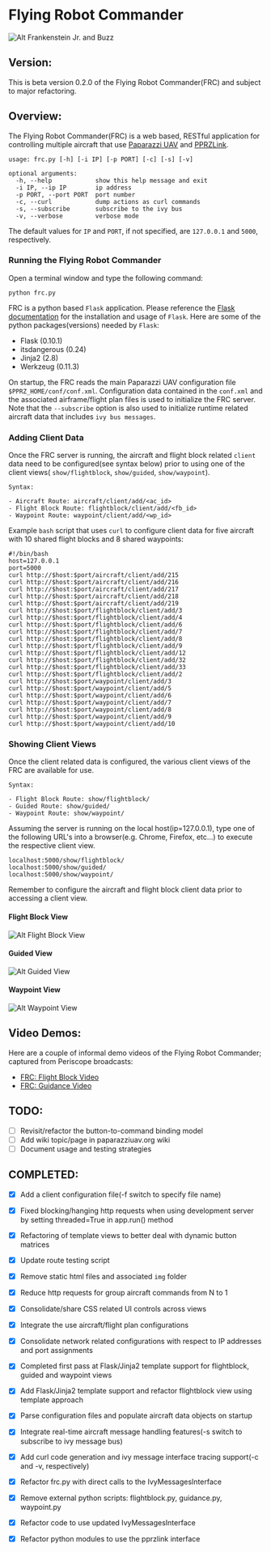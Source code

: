 # Flying Robot Commander
![Alt Frankenstein Jr. and Buzz](doc/images/frc_banner.png?raw=true "Frankenstein Jr. and Buzz")

## Version:
This is beta version 0.2.0 of the Flying Robot Commander(FRC) and subject to major refactoring.

## Overview:
The Flying Robot Commander(FRC) is a web based, RESTful application for controlling multiple 
aircraft that use [Paparazzi UAV](https://github.com/paparazzi/paparazzi) and [PPRZLink](https://github.com/paparazzi/pprzlink).

    usage: frc.py [-h] [-i IP] [-p PORT] [-c] [-s] [-v]

    optional arguments:
      -h, --help            show this help message and exit
      -i IP, --ip IP        ip address
      -p PORT, --port PORT  port number
      -c, --curl            dump actions as curl commands
      -s, --subscribe       subscribe to the ivy bus
      -v, --verbose         verbose mode

The default values for `IP` and `PORT`, if not specified, are `127.0.0.1` and `5000`, respectively.

### Running the Flying Robot Commander
Open a terminal window and type the following command:

    python frc.py

FRC is a python based `Flask` application. Please reference the [Flask documentation](http://flask.pocoo.org/docs/0.10/)
for the installation and usage of `Flask`. Here are some of the python packages(versions) needed by `Flask`:

- Flask (0.10.1)
- itsdangerous (0.24)
- Jinja2 (2.8)
- Werkzeug (0.11.3)

On startup, the FRC reads the main Paparazzi UAV configuration file `$PPRZ_HOME/conf/conf.xml`. 
Configuration data contained in the `conf.xml` and the associated airframe/flight plan files is 
used to initialize the FRC server. Note that the `--subscribe` option is also used to initialize 
runtime related aircraft data that includes `ivy bus messages`.

### Adding Client Data
Once the FRC server is running, the aircraft and flight block related `client` data need to be
configured(see syntax below) prior to using one of the client views( `show/flightblock`, `show/guided`, `show/waypoint`).

    Syntax:

    - Aircraft Route: aircraft/client/add/<ac_id>
    - Flight Block Route: flightblock/client/add/<fb_id>
    - Waypoint Route: waypoint/client/add/<wp_id>

Example `bash` script that uses `curl` to configure client data for five aircraft with 10 shared flight blocks and
8 shared waypoints:

    #!/bin/bash
    host=127.0.0.1
    port=5000
    curl http://$host:$port/aircraft/client/add/215
    curl http://$host:$port/aircraft/client/add/216
    curl http://$host:$port/aircraft/client/add/217
    curl http://$host:$port/aircraft/client/add/218
    curl http://$host:$port/aircraft/client/add/219
    curl http://$host:$port/flightblock/client/add/3
    curl http://$host:$port/flightblock/client/add/4
    curl http://$host:$port/flightblock/client/add/6
    curl http://$host:$port/flightblock/client/add/7
    curl http://$host:$port/flightblock/client/add/8
    curl http://$host:$port/flightblock/client/add/9
    curl http://$host:$port/flightblock/client/add/12
    curl http://$host:$port/flightblock/client/add/32
    curl http://$host:$port/flightblock/client/add/33
    curl http://$host:$port/flightblock/client/add/2
    curl http://$host:$port/waypoint/client/add/3
    curl http://$host:$port/waypoint/client/add/5
    curl http://$host:$port/waypoint/client/add/6
    curl http://$host:$port/waypoint/client/add/7
    curl http://$host:$port/waypoint/client/add/8
    curl http://$host:$port/waypoint/client/add/9
    curl http://$host:$port/waypoint/client/add/10


### Showing Client Views
Once the client related data is configured, the various client views of the FRC are available for use.

    Syntax:

    - Flight Block Route: show/flightblock/
    - Guided Route: show/guided/
    - Waypoint Route: show/waypoint/

Assuming the server is running on the local host(ip=127.0.0.1), type one of the following URL's into
a browser(e.g. Chrome, Firefox, etc...) to execute the respective client view. 

    localhost:5000/show/flightblock/
    localhost:5000/show/guided/
    localhost:5000/show/waypoint/

Remember to configure the aircraft and flight block client data prior to accessing a client view.

#### Flight Block View
![Alt Flight Block View](doc/images/flightblock_screen.png?raw=true "Flight Block View")

#### Guided View
![Alt Guided View](doc/images/guided_screen.png?raw=true "Guided View")

#### Waypoint View
![Alt Waypoint View](doc/images/waypoint_screen.png?raw=true "Waypoint View")

## Video Demos:
Here are a couple of informal demo videos of the Flying Robot Commander; captured from
Periscope broadcasts:

- [FRC: Flight Block Video](https://www.youtube.com/watch?v=NgT0K1RzfmE)
- [FRC: Guidance Video](https://www.youtube.com/watch?v=BdItVWyjLUc)

## TODO:
- [ ] Revisit/refactor the button-to-command binding model
- [ ] Add wiki topic/page in paparazziuav.org wiki
- [ ] Document usage and testing strategies

## COMPLETED:
- [x] Add a client configuration file(-f switch to specify file name)
- [x] Fixed blocking/hanging http requests when using development server by setting threaded=True in app.run() method
- [x] Refactoring of template views to better deal with dynamic button matrices
- [x] Update route testing script
- [x] Remove static html files and associated `img` folder
- [x] Reduce http requests for group aircraft commands from N to 1
- [x] Consolidate/share CSS related UI controls across views
- [x] Integrate the use aircraft/flight plan configurations
- [x] Consolidate network related configurations with respect to IP addresses and port assignments
- [x] Completed first pass at Flask/Jinja2 template support for flightblock, guided and waypoint views
- [x] Add Flask/Jinja2 template support and refactor flightblock view using template approach
- [x] Parse configuration files and populate aircraft data objects on startup
- [x] Integrate real-time aircraft message handling features(-s switch to subscribe to ivy message bus)
- [x] Add curl code generation and ivy message interface tracing support(-c and -v, respectively)
- [x] Refactor frc.py with direct calls to the IvyMessagesInterface
- [x] Remove external python scripts: flightblock.py, guidance.py, waypoint.py
- [x] Refactor code to use updated IvyMessagesInterface
- [x] Refactor python modules to use the pprzlink interface

